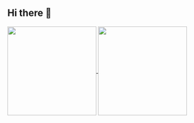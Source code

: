 ## Hi there 👋

<!--
**wjnarog/wjnarog** is a ✨ _special_ ✨ repository because its `README.md` (this file) appears on your GitHub profile.

Here are some ideas to get you started:

- 🔭 I’m currently working on ...
- 🌱 I’m currently learning ...
- 👯 I’m looking to collaborate on ...
- 🤔 I’m looking for help with ...
- 💬 Ask me about ...
- 📫 How to reach me: ...
- 😄 Pronouns: ...
- ⚡ Fun fact: ...
-->


<a href="https://github.com/wjnarog/github-readme-stats">
  <img height=200 align="center" src="https://github-readme-stats.vercel.app/api?username=wjnarog&theme=gruvbox&include_all_commits=true" />
</a>
<a href="https://github.com/wjnarog/convoychat">
  <img height=200 align="center" src="https://github-readme-stats.vercel.app/api/top-langs?username=wjnarog&layout=compact&langs_count=8&card_width=320&theme=radical" />
</a>

